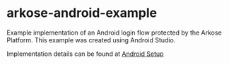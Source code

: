 # arkose-android-example
Example implementation of an Android login flow protected by the Arkose Platform. This example was created using Android Studio.

Implementation details can be found at [Android Setup](https://support.arkoselabs.com/hc/en-us/articles/4403751888019-Android-Native-Setup)
